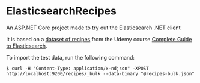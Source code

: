 # ElasticsearchRecipes
An ASP.NET Core project made to try out the Elasticsearch .NET client

It is based on a [dataset of recipes](https://github.com/codingexplained/complete-guide-to-elasticsearch/blob/master/recipes-bulk.json) from the Udemy course [Complete Guide to Elasticsearch](https://www.udemy.com/course/elasticsearch-complete-guide/).

To import the test data, run the following command:
```
$ curl -H "Content-Type: application/x-ndjson" -XPOST http://localhost:9200/recipes/_bulk --data-binary "@recipes-bulk.json"
```
